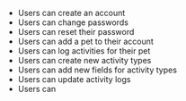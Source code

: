 
- Users can create an account
- Users can change passwords
- Users can reset their password
- Users can add a pet to their account
- Users can log activities for their pet
- Users can create new activity types
- Users can add new fields for activity types
- Users can update activity logs
- Users can 